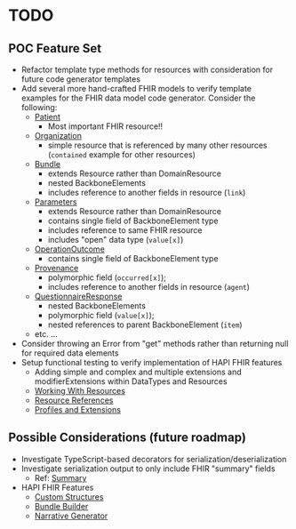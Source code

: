 # TODO

## POC Feature Set

- Refactor template type methods for resources with consideration for future code generator templates
- Add several more hand-crafted FHIR models to verify template examples for the FHIR data model code generator.
  Consider the following:
  - [Patient](https://hl7.org/fhir/R4/patient.html)
    - Most important FHIR resource!!
  - [Organization](https://hl7.org/fhir/R4/organization.html)
    - simple resource that is referenced by many other resources (`contained` example for other resources)
  - [Bundle](https://hl7.org/fhir/R4/bundle.html)
    - extends Resource rather than DomainResource
    - nested BackboneElements
    - includes reference to another fields in resource (`link`)
  - [Parameters](https://hl7.org/fhir/R4/parameters.html)
    - extends Resource rather than DomainResource
    - contains single field of BackboneElement type
    - includes reference to same FHIR resource
    - includes "open" data type (`value[x]`)
  - [OperationOutcome](https://hl7.org/fhir/R4/operationoutcome.html)
    - contains single field of BackboneElement type
  - [Provenance](https://hl7.org/fhir/R4/provenance.html)
    - polymorphic field (`occurred[x]`);
    - includes reference to another fields in resource (`agent`)
  - [QuestionnaireResponse](https://hl7.org/fhir/R4/questionnaireresponse.html)
    - nested BackboneElements
    - polymorphic field (`value[x]`);
    - nested references to parent BackboneElement (`item`)
  - etc. ...
- Consider throwing an Error from "get" methods rather than returning null for required data elements
- Setup functional testing to verify implementation of HAPI FHIR features
  - Adding simple and complex and multiple extensions and modifierExtensions within DataTypes and Resources
  - [Working With Resources](https://hapifhir.io/hapi-fhir/docs/model/working_with_resources.html)
  - [Resource References](https://hapifhir.io/hapi-fhir/docs/model/references.html)
  - [Profiles and Extensions](https://hapifhir.io/hapi-fhir/docs/model/profiles_and_extensions.html)

## Possible Considerations (future roadmap)

- Investigate TypeScript-based decorators for serialization/deserialization
- Investigate serialization output to only include FHIR "summary" fields
  - Ref: [Summary](https://hl7.org/fhir/r4/search.html#summary)
- HAPI FHIR Features
  - [Custom Structures](https://hapifhir.io/hapi-fhir/docs/model/custom_structures.html)
  - [Bundle Builder](https://hapifhir.io/hapi-fhir/docs/model/bundle_builder.html)
  - [Narrative Generator](https://hapifhir.io/hapi-fhir/docs/model/narrative_generation.html)
